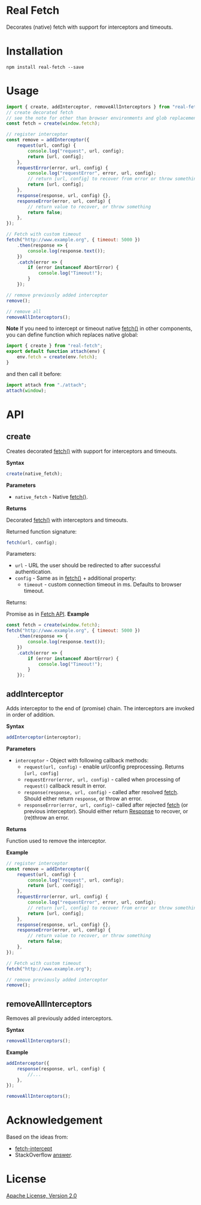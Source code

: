 # Real Fetch

Decorates (native) fetch with support for interceptors and timeouts.

# Installation

```
npm install real-fetch --save
```

# Usage

```javascript
import { create, addInterceptor, removeAllInterceptors } from "real-fetch";
// create decorated fetch
// see the note for other than browser environments and glob replacement
const fetch = create(window.fetch);

// register interceptor
const remove = addInterceptor({
	request(url, config) {
		console.log("request", url, config);
		return [url, config];
	},
	requestError(error, url, config) {
		console.log("requestError", error, url, config);
		// return [url, config] to recover from error or throw something
		return [url, config];
	},
	response(response, url, config) {},
	responseError(error, url, config) {
		// return value to recover, or throw something
		return false;
	},
});

// Fetch with custom timeout
fetch("http://www.example.org", { timeout: 5000 })
	.then(response => {
		console.log(response.text());
	})
	.catch(error => {
		if (error instanceof AbortError) {
			console.log("Timeout!");
		}
	});

// remove previously added interceptor
remove();

// remove all
removeAllInterceptors();
```

**Note**
If you need to intercept or timeout native [fetch()](https://developer.mozilla.org/en-US/docs/Web/API/WindowOrWorkerGlobalScope/fetch) in other components, you can define function which replaces native global:

```javascript
import { create } from "real-fetch";
export default function attach(env) {
	env.fetch = create(env.fetch);
}
```

and then call it before:

```javascript
import attach from "./attach";
attach(window);
```

# API

## create

Creates decorated [fetch()](https://developer.mozilla.org/en-US/docs/Web/API/WindowOrWorkerGlobalScope/fetch) with support for interceptors and timeouts.

**Syntax**

```javascript
create(native_fetch);
```

**Parameters**

- `native_fetch` - Native [fetch()](https://developer.mozilla.org/en-US/docs/Web/API/WindowOrWorkerGlobalScope/fetch).

**Returns**

Decorated [fetch()](https://developer.mozilla.org/en-US/docs/Web/API/WindowOrWorkerGlobalScope/fetch) with interceptors and timeouts.

Returned function signature:

```javascript
fetch(url, config);
```

Parameters:

- `url` - URL the user should be redirected to after successful authentication.
- `config` - Same as in [fetch()](https://developer.mozilla.org/en-US/docs/Web/API/WindowOrWorkerGlobalScope/fetch) + additional property:
  - `timeout` - custom connection timeout in ms. Defaults to browser timeout.

Returns:

Promise as in [Fetch API](https://developer.mozilla.org/en-US/docs/Web/API/Fetch_API).
**Example**

```javascript
const fetch = create(window.fetch);
fetch("http://www.example.org", { timeout: 5000 })
	.then(response => {
		console.log(response.text());
	})
	.catch(error => {
		if (error instanceof AbortError) {
			console.log("Timeout!");
		}
	});
```

## addInterceptor

Adds interceptor to the end of (promise) chain. The interceptors are invoked in order of addition.

**Syntax**

```javascript
addInterceptor(interceptor);
```

**Parameters**

- `interceptor` - Object with following callback methods:
  - `request(url, config)` - enable url/config preprocessing. Returns `[url, config]`
  - `requestError(error, url, config)` - called when processing of `request()` callback result in error.
  - `response(response, url, config)` - called after resolved [fetch](https://developer.mozilla.org/en-US/docs/Web/API/WindowOrWorkerGlobalScope/fetch). Should either return `response`, or throw an error.
  - `responseError(error, url, config)`- called after rejected [fetch](https://developer.mozilla.org/en-US/docs/Web/API/WindowOrWorkerGlobalScope/fetch) (or previous interceptor). Should either return [Response](https://developer.mozilla.org/en-US/docs/Web/API/Response) to recover, or (re)throw an error.

**Returns**

Function used to remove the interceptor.

**Example**

```javascript
// register interceptor
const remove = addInterceptor({
	request(url, config) {
		console.log("request", url, config);
		return [url, config];
	},
	requestError(error, url, config) {
		console.log("requestError", error, url, config);
		// return [url, config] to recover from error or throw something
		return [url, config];
	},
	response(response, url, config) {},
	responseError(error, url, config) {
		// return value to recover, or throw something
		return false;
	},
});

// Fetch with custom timeout
fetch("http://www.example.org");

// remove previously added interceptor
remove();
```

## removeAllInterceptors

Removes all previously added interceptors.

**Syntax**

```javascript
removeAllInterceptors();
```

**Example**

```javascript
addInterceptor({
	response(response, url, config) {
		//...
	},
});

removeAllInterceptors();
```

# Acknowledgement

Based on the ideas from:

- [fetch-intercept](https://github.com/werk85/fetch-intercept)
- StackOverflow [answer](https://stackoverflow.com/a/57888548/9452541).

# License

[Apache License, Version 2.0](https://www.apache.org/licenses/LICENSE-2.0)
